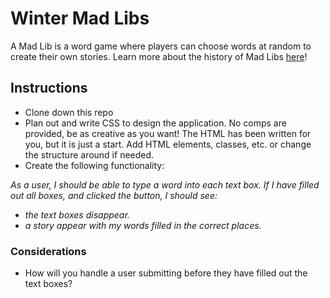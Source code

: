 # Winter Mad Libs
A Mad Lib is a word game where players can choose words at random to create their own stories. Learn more about the history of Mad Libs [here](https://www.madlibs.com/history/)!

## Instructions
- Clone down this repo 
- Plan out and write CSS to design the application. No comps are provided, be as creative as you want! The HTML has been written for you, but it is just a start. Add HTML elements, classes, etc. or change the structure around if needed.  
- Create the following functionality: 

_As a user, I should be able to type a word into each text box. If I have filled out all boxes, and clicked the button, I should see:_
  - _the text boxes disappear._
  - _a story appear with my words filled in the correct places._

### Considerations
- How will you handle a user submitting before they have filled out the text boxes?
